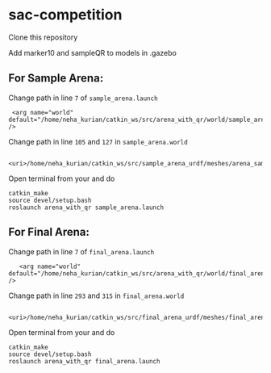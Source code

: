 # sac-competition
Clone this repository <br>

Add marker10 and sampleQR to models in .gazebo <br>

## For Sample Arena:

Change path in line `7` of `sample_arena.launch`  
   
   ```
	<arg name="world" default="/home/neha_kurian/catkin_ws/src/arena_with_qr/world/sample_arena.world" />
   ```

Change path in line `105` and `127` in `sample_arena.world`

   ```
	<uri>/home/neha_kurian/catkin_ws/src/sample_arena_urdf/meshes/arena_samplenew.dae</uri>
   ```

Open terminal from your <workspace> and do
   
   ```
   catkin_make
   source devel/setup.bash
   roslaunch arena_with_qr sample_arena.launch

   ```

## For Final Arena:

Change path in line `7` of `final_arena.launch `
   
   ```
	  <arg name="world" default="/home/neha_kurian/catkin_ws/src/arena_with_qr/world/final_arena.world" />
   ```

Change path in line `293` and `315` in `final_arena.world`

   ```
	<uri>/home/neha_kurian/catkin_ws/src/final_arena_urdf/meshes/final_arena.dae</uri>
   ```

Open terminal from your <workspace> and do
   
   ```
   catkin_make
   source devel/setup.bash
   roslaunch arena_with_qr final_arena.launch
   ```

